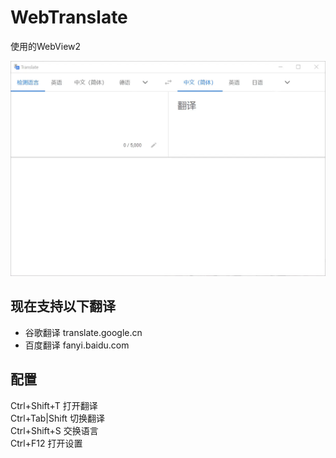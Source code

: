 # WebTranslate

使用的WebView2  

![WebTranslate](https://github.com/ilyfairy/WebTranslate/blob/master/Img/WebTranslate.webp)

## 现在支持以下翻译  
- 谷歌翻译 translate.google.cn
- 百度翻译 fanyi.baidu.com

## 配置  

Ctrl+Shift+T  打开翻译  
Ctrl+Tab|Shift  切换翻译  
Ctrl+Shift+S  交换语言  
Ctrl+F12  打开设置  
